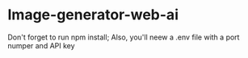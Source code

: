 # Image-generator-web-ai
 
Don't forget to run npm install;
Also, you'll neew a .env file with a port numper and API key